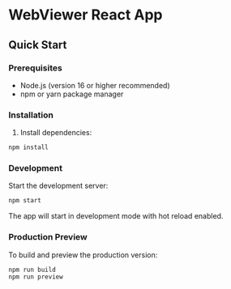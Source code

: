 # WebViewer React App

## Quick Start

### Prerequisites
- Node.js (version 16 or higher recommended)
- npm or yarn package manager

### Installation

1. Install dependencies:
```bash
npm install
```

### Development

Start the development server:
```bash
npm start
```

The app will start in development mode with hot reload enabled.

### Production Preview

To build and preview the production version:
```bash
npm run build
npm run preview
```
